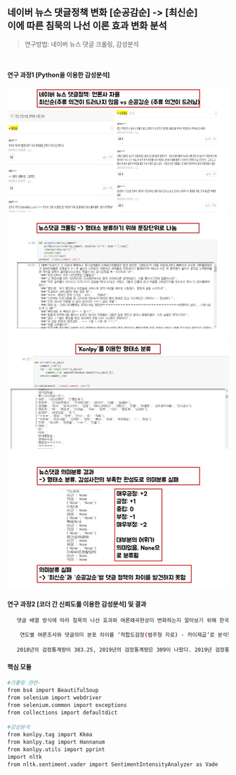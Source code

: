 ## 네이버 뉴스 댓글정책 변화 [순공감순] -> [최신순] <br> 이에 따른 침묵의 나선 이론 효과 변화 분석
> 연구방법: 네이버 뉴스 댓글 크롤링, 감성분석

<br>

#### 연구 과정1 [Python을 이용한 감성분석]

![](images/news_crawling1.jfif)
![](images/news_crawling2.jfif)
![](images/news_crawling3.jfif)
![](images/news_crawling4.jfif)


#### 연구 과정2 [코더 간 신뢰도를 이용한 감성분석] 및 결과
```sh
   댓글 배열 방식에 따라 침묵의 나선 효과와 여론왜곡현상이 변화하는지 알아보기 위해 한국갤럽의 여론조사를 활용했다. 2018년 한국갤럽의 최저임금에 대한 여론조사 결과는 긍정 41%, 중립 13%, 부정 41%였고, 2019년은 긍정 24%, 중립 15%, 부정 52%였다. 최저임금 인상에 대해서 2018년보다 2019년이 다소 부정적인 것으로 드러났다. 2018년(공감순) 뉴스 댓글은 총 951개로 ‘긍정 16.2%(155개), 중립 10.7%(102개), 부정 72.9%(694개)’으로 분류되었다. 2019년(최신순)은 총 835개이며 ‘긍정 9.2%(77개), 중립 15%(47개), 부정 52%(717개)’이란 결과가 나왔다.      

    연도별 여론조사와 댓글의미 분포 차이를 ‘적합도검정(범주형 자료) - 카이제곱’로 분석했다. 2018년 여론조사 결과를 기댓값으로 두고, 2018년(공감순) 댓글의미 분포를 관찰도수로 설정했다. 2019년도 같은 방식으로 진행했다. 그 결과 각각 검정통계량이 383.25, 309가 나왔다. 유의확률 0.05에 대한 카이제곱 (df=2)의 임계값은 7.81로 18년과 19년 모두 댓글의미 분포는 여론조사 분포를 따르지 않는 것으로 드러났다.

   2018년의 검정통계량이 383.25, 2019년의 검정통계량은 309이 나왔다. 2019년 검정통계량값이 더 낮다는 것은 관찰도수인 여론조사와 관찰도수인 댓글의미 분포가 2018년보다 더 비슷하게 나왔다는 것이다. 즉 2018년 10월의 네이버 기사 댓글 노출 정책이 변화하면서, 침묵의 나선이론 효과가 약해졌고 여론왜곡현상이 약해졌다는 것을 의미한다.
```

#### 핵심 모듈
```sh
#크롤링 관련-
from bs4 import BeautifulSoup
from selenium import webdriver
from selenium.common import exceptions
from collections import defaultdict

#감성분석 
from konlpy.tag import Kkma
from konlpy.tag import Hannanum
from konlpy.utils import pprint
import nltk
from nltk.sentiment.vader import SentimentIntensityAnalyzer as Vade
```
